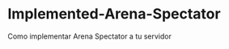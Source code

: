 Implemented-Arena-Spectator
===========================

Como implementar  Arena Spectator a tu servidor